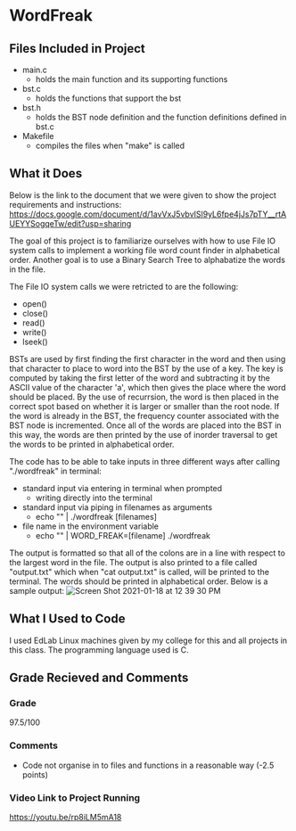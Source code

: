 # WordFreak

<!-- FILES INCLUDED -->
## Files Included in Project
  - main.c
      - holds the main function and its supporting functions
  - bst.c
      - holds the functions that support the bst
  - bst.h
      - holds the BST node definition and the function definitions defined in bst.c
  - Makefile
      - compiles the files when "make" is called

<!-- WHAT IT DOES -->
## What it Does

Below is the link to the document that we were given to show the project requirements and instructions:
https://docs.google.com/document/d/1avVxJ5vbvISl9yL6fpe4jJs7pTY__rtAUEYYSogqeTw/edit?usp=sharing

The goal of this project is to familiarize ourselves with how to use File IO system calls to implement a working file word count finder in alphabetical order. Another goal is to use a Binary Search Tree to alphabatize the words in the file.

The File IO system calls we were retricted to are the following:
  - open()
  - close()
  - read()
  - write()
  - lseek()

BSTs are used by first finding the first character in the word and then using that character to place to word into the BST by the use of a key. The key is computed by taking the first letter of the word and subtracting it by the ASCII value of the character 'a', which then gives the place where the word should be placed. By the use of recurrsion, the word is then placed in the correct spot based on whether it is larger or smaller than the root node. If the word is already in the BST, the frequency counter associated with the BST node is incremented. Once all of the words are placed into the BST in this way, the words are then printed by the use of inorder traversal to get the words to be printed in alphabetical order.

The code has to be able to take inputs in three different ways after calling "./wordfreak" in terminal:
  - standard input via entering in terminal when prompted
      - writing directly into the terminal
  - standard input via piping in filenames as arguments
      - echo "" | ./wordfreak [filenames]
  - file name in the environment variable
      - echo "" | WORD_FREAK=[filename] ./wordfreak

The output is formatted so that all of the colons are in a line with respect to the largest word in the file. The output is also printed to a file called "output.txt" which when "cat output.txt" is called, will be printed to the terminal. The words should be printed in alphabetical order. Below is a sample output:
![Screen Shot 2021-01-18 at 12 39 30 PM](https://user-images.githubusercontent.com/56767468/104947771-3f762b80-598a-11eb-9918-e38f90485bc7.png)

<!-- WHAT I USED TO CODE -->
## What I Used to Code

I used EdLab Linux machines given by my college for this and all projects in this class. The programming language used is C.

<!-- GRADE RECIEVED AND COMMENTS -->
## Grade Recieved and Comments

### Grade
97.5/100

### Comments
  - Code not organise in to files and functions in a reasonable way (-2.5 points)

### Video Link to Project Running
https://youtu.be/rp8iLM5mA18

